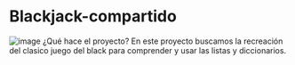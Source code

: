 # Blackjack-compartido
![image](https://user-images.githubusercontent.com/115074751/203933912-ea2541fb-ef2a-47b4-a8a2-681170b45df2.png)
¿Qué hace el proyecto?
En este proyecto buscamos la recreación del clasico juego del black para comprender y usar las listas y diccionarios.
